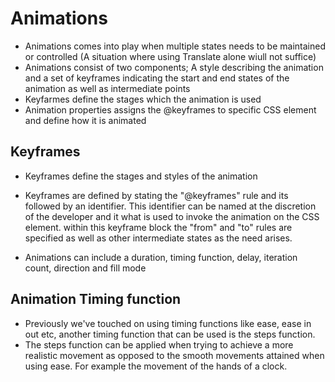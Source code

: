 # Animations
- Animations comes into play when multiple states needs to be maintained or controlled (A situation where using Translate alone wiull not suffice)
- Animations consist of two components; A style describing the animation and a set of keyframes indicating the start and end states of the animation as well as intermediate points
- Keyfarmes define the stages which the animation is used
- Animation properties assigns the @keyframes to specific CSS element and define how it is animated 

## Keyframes
- Keyframes define the stages and styles of the animation
- Keyframes are defined by stating the "@keyframes" rule and its followed by an identifier. This identifier can be named at the discretion of the developer and it what is used to invoke the animation on the CSS element. within this keyframe block the "from" and "to" rules are specified as well as other intermediate states as the need arises.

- Animations can include a duration, timing function, delay, iteration count, direction and fill mode

## Animation Timing function
- Previously we've touched on using timing functions like ease, ease in out etc, another timing function that can be used is the steps function.
- The steps function can be applied when trying to achieve a more realistic movement as opposed to the smooth movements attained when using ease. For example the movement of the hands of a clock. 